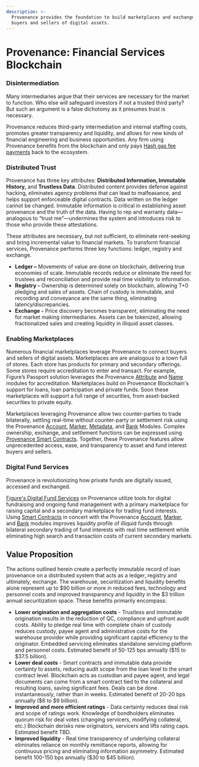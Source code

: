 ```yaml
---
description: >-
  Provenance provides the foundation to build marketplaces and exchanges for
  buyers and sellers of digital assets.
---
```


# Provenance: Financial Services Blockchain

### Disintermediation

Many intermediaries argue that their services are necessary for the market to function. Who else will safeguard investors if not a trusted third party?  But such an argument is a false dichotomy as it presumes trust is necessary.

Provenance reduces third-party intermediation and internal staffing costs, promotes greater transparency and liquidity, and allows for new kinds of financial engineering and business opportunities. Any firm using Provenance benefits from the blockchain and only pays [Hash gas fee payments](../../contributing/adr/300-core-concepts/301-hash.md) back to the ecosystem.

### Distributed Trust

Provenance has three key attributes: **Distributed Information, Immutable History,** and **Trustless Data**.  Distributed content provides defense against hacking, eliminates agency problems that can lead to malfeasance, and helps support enforceable digital contracts. Data written on the ledger cannot be changed. Immutable information is critical in establishing asset provenance and the truth of the data. Having to rep and warranty data—analogous to “trust me”—undermines the system and introduces risk to those who provide these attestations.

These attributes are necessary, but not sufficient, to eliminate rent-seeking and bring incremental value to financial markets. To transform financial services, Provenance performs three key functions: ledger, registry and exchange.

* **Ledger –** Movements of value are done on blockchain, delivering true economies of scale.  Immutable records reduce or eliminate the need for trustees and reconciliation and provide real time visibility to information.
* **Registry -** Ownership is determined solely on blockchain, allowing T+0 pledging and sales of assets. Chain of custody is immutable, and recording and conveyance are the same thing, eliminating latency/discrepancies.
* **Exchange -** Price discovery becomes transparent, eliminating the need for market making intermediaries. Assets can be tokenized, allowing fractionalized sales and creating liquidity in illiquid asset classes.

### Enabling Marketplaces

Numerous financial marketplaces leverage Provenance to connect buyers and sellers of digital assets.  Marketplaces are are analogous to a town full of stores. Each store has products for primary and secondary offerings. Some stores require accreditation to enter and transact. For example, Figure’s Passport solution leverages the Provenance [Attribute](../../modules/account.md) and [Name](../../modules/name-module.md) modules for accreditation. Marketplaces build on Provenance Blockchain's support for loans, loan participation and private funds. Soon these marketplaces will support a full range of securities, from asset-backed securities to private equity.

Marketplaces leveraging Provenance allow two counter-parties to trade bilaterally, settling real-time without counter-party or settlement risk using the Provenance [Account](../../modules/inherited-modules.md), [Marker](../../modules/marker-module.md), [Metadata](../../modules/metadata-module.md), and [Bank](../../modules/inherited-modules.md) Modules. Complex ownership, exchange, and settlement functions can be expressed using [Provenance Smart Contracts](../../modules/provwasm-smart-contracts.md).  Together, these Provenance features allow unprecedented access, ease, and transparency to asset and fund interest buyers and sellers.  

### Digital Fund Services

Provenance is revolutionizing how private funds are digitally issued, accessed and exchanged.

[Figure's Digital Fund Services](https://provenance.io/#digital-fund-services) on Provenance utilize tools for digital fundraising and ongoing fund management with a primary marketplace for raising capital and a secondary marketplace for trading fund interests.  Using [Smart Contracts](../../modules/provwasm-smart-contracts.md) in concert with the Provenance [Account](../../modules/inherited-modules.md), [Marker](../../modules/marker-module.md), and [Bank](../../modules/inherited-modules.md) modules improves liquidity profile of illiquid funds through bilateral secondary trading of fund interests with real time settlement while eliminating high search and transaction costs of current secondary markets.

## Value Proposition

The actions outlined herein create a perfectly immutable record of loan provenance on a distributed system that acts as a ledger, registry and ultimately, exchange. The warehouse, securitization and liquidity benefits alone represent up to $90 billion or more in reduced fees, technology and personnel costs and improved transparency and liquidity in the $3 trillion annual securitization space. These benefits primarily encompass: 

* **Lower origination and aggregation costs** - Trustless and immutable origination results in the reduction of QC, compliance and upfront audit costs. Ability to pledge real time with complete chain of custody reduces custody, payee agent and administrative costs for the warehouse provider while providing significant capital efficiency to the originator.  Embedded servicing eliminates standalone servicing platform and personnel costs.  Estimated benefit of 50-125 bps annually \($15 to $37.5 billion\).
* **Lower deal costs** - Smart contracts and immutable data provide certainty to assets, reducing audit scope from the loan level to the smart contract level. Blockchain acts as custodian and payee agent, and legal documents can come from a smart contract tied to the collateral and resulting loans, saving significant fees. Deals can be done instantaneously, rather than in weeks. Estimated benefit of 20-20 bps annually \($6 to $9 billion\).
* **Improved and more efficient ratings** -  Data certainty reduces deal risk and scope of ratings work.  Knowledge of bondholders eliminates quorum risk for deal votes \(changing servicers, modifying collateral, etc.\)  Blockchain derisks new originators, servicers and lifts rating caps.  Estimated benefit TBD.
* **Improved liquidity** - Real time transparency of underlying collateral eliminates reliance on monthly remittance reports, allowing for continuous pricing and eliminating information asymmetry.  Estimated benefit 100-150 bps annually \($30 to $45 billion\).

